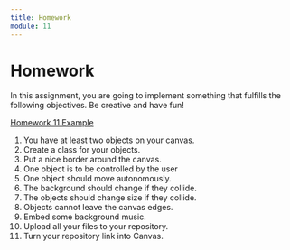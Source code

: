 ```yaml
---
title: Homework
module: 11
---
```


# Homework

In this assignment, you are going to implement something that fulfills the following objectives. Be creative and have fun!

<a href="https://github.com/Montana-Media-Arts/441-WebTech-Spring2025-Examples/tree/main/Week%2011" target="_blank">Homework 11 Example</a>

1. You have at least two objects on your canvas.
2. Create a class for your objects.
3. Put a nice border around the canvas.
4. One object is to be controlled by the user
5. One object should move autonomously.
6. The background should change if they collide.
7. The objects should change size if they collide.
8. Objects cannot leave the canvas edges.
9. Embed some background music.
10. Upload all your files to your repository.
11. Turn your repository link into Canvas.